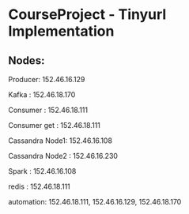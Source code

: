 # CourseProject - Tinyurl Implementation 


Nodes:
-------------
Producer: 152.46.16.129

Kafka : 152.46.18.170

Consumer : 152.46.18.111 

Consumer get : 152.46.18.111

Cassandra Node1: 152.46.16.108

Cassandra Node2 : 152.46.16.230

Spark : 152.46.16.108

redis : 152.46.18.111

automation: 152.46.18.111, 152.46.16.129,  152.46.18.170

